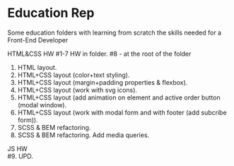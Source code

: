 # Education Rep
Some education folders with learning from scratch the skills needed for a Front-End Developer

HTML&CSS HW
#1-7 HW in folder. #8 - at the root of the folder
1. HTML layout.
2. HTML+CSS layout (color+text styling).
3. HTML+CSS layout (margin+padding properties & flexbox).
4. HTML+CSS layout (work with svg icons).
5. HTML+CSS layout (add animation on element and active order button (modal window).
6. HTML+CSS layout (work with modal form and with footer (add subcribe form)).
7. SCSS & BEM refactoring.
8. SCSS & BEM refactoring. Add media queries.

JS HW
<br />
#9. UPD.
